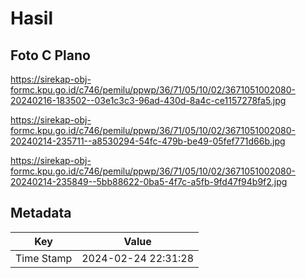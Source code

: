 # Hasil

## Foto C Plano

https://sirekap-obj-formc.kpu.go.id/c746/pemilu/ppwp/36/71/05/10/02/3671051002080-20240216-183502--03e1c3c3-96ad-430d-8a4c-ce1157278fa5.jpg

https://sirekap-obj-formc.kpu.go.id/c746/pemilu/ppwp/36/71/05/10/02/3671051002080-20240214-235711--a8530294-54fc-479b-be49-05fef771d66b.jpg

https://sirekap-obj-formc.kpu.go.id/c746/pemilu/ppwp/36/71/05/10/02/3671051002080-20240214-235849--5bb88622-0ba5-4f7c-a5fb-9fd47f94b9f2.jpg


## Metadata

| Key        | Value               |
| ---------- | ------------------- |
| Time Stamp | 2024-02-24 22:31:28 |



